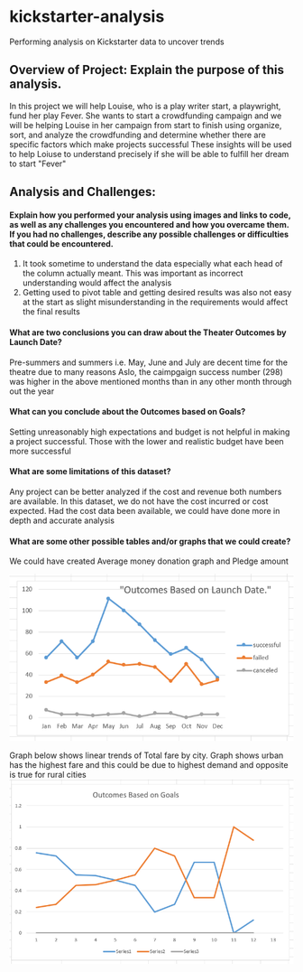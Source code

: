 # kickstarter-analysis
Performing analysis on Kickstarter data to uncover trends


## Overview of Project: Explain the purpose of this analysis.

In this project we will help Louise, who is a play writer start, a playwright, fund her play Fever.
She wants to start a crowdfunding campaign and we will be helping Louise in her campaign from start to finish using organize, sort, and analyze the crowdfunding and determine whether there are specific factors which make projects successful
These insights will be used to help Loiuse to understand precisely if she will be able to fulfill her dream to start "Fever"


## Analysis and Challenges: 

#### Explain how you performed your analysis using images and links to code, as well as any challenges you encountered and how you overcame them. If you had no challenges, describe any possible challenges or difficulties that could be encountered.
1. It took sometime to understand the data especially what each head of the column actually meant. This was important as incorrect understanding would affect the analysis
2. Getting used to pivot table and getting desired results was also not easy at the start as slight misunderstanding in the requirements would affect the final results 


####  What are two conclusions you can draw about the Theater Outcomes by Launch Date?
Pre-summers and summers i.e. May, June and July  are decent time for the theatre due to many reasons 
Aslo, the caimpgaign success number (298) was higher in the above mentioned months than in any other month through out the year

#### What can you conclude about the Outcomes based on Goals?

Setting unreasonably high expectations and budget is not helpful in making a project successful. 
Those with the lower and realistic budget have been more successful 

#### What are some limitations of this dataset?
Any project can be better analyzed if the cost and revenue both numbers are available. In this dataset, we do not have the cost incurred or cost expected. Had the cost data been available, we could have done more in depth and accurate analysis

#### What are some other possible tables and/or graphs that we could create?
We could have created Average money donation graph and Pledge amount

![](Images/outcomes%20based%20on%20launch%20dates.png)

Graph below shows linear trends of Total fare by city.
Graph shows urban has the highest fare and this could be due to highest demand and opposite is true for rural cities
![](Images/outcomes%20based%20on%20goals.png)
